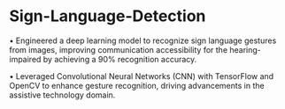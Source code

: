 # Sign-Language-Detection
•
Engineered a deep learning model to recognize sign language gestures from images, improving communication accessibility for the hearing-impaired by achieving a 90% recognition accuracy.

•
Leveraged Convolutional Neural Networks (CNN) with TensorFlow and OpenCV to enhance gesture recognition, driving advancements in the assistive technology domain.
